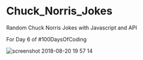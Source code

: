 # Chuck_Norris_Jokes
Random Chuck Norris Jokes with Javascript and API


For Day 6 of #100DaysOfCoding


![screenshot 2018-08-20 19 57 14](https://user-images.githubusercontent.com/26707160/44354901-bf46f580-a4b3-11e8-83e3-5a70be9ddb3a.png)
